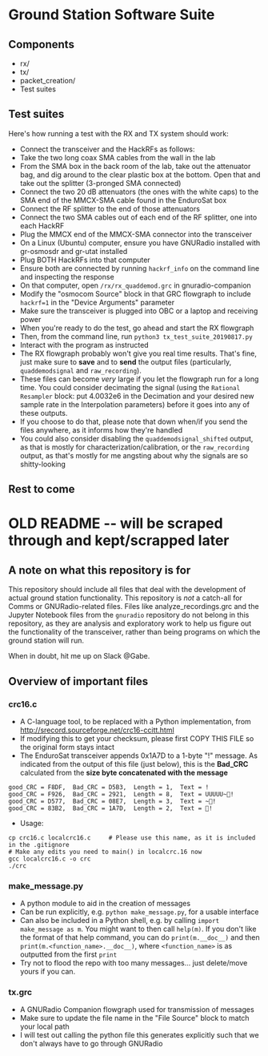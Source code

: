 # Ground Station Software Suite

## Components
* rx/
* tx/
* packet_creation/
* Test suites

## Test suites
Here's how running a test with the RX and TX system should work:

* Connect the transceiver and the HackRFs as follows:
 * Take the two long coax SMA cables from the wall in the lab
 * From the SMA box in the back room of the lab, take out the attenuator bag, and dig around to the clear plastic box at the bottom. Open that and take out the splitter (3-pronged SMA connected)
 * Connect the two 20 dB attenuators (the ones with the white caps) to the SMA end of the MMCX-SMA cable found in the EnduroSat box
 * Connect the RF splitter to the end of those attenuators
 * Connect the two SMA cables out of each end of the RF splitter, one into each HackRF
 * Plug the MMCX end of the MMCX-SMA connector into the transceiver
* On a Linux (Ubuntu) computer, ensure you have GNURadio installed with gr-osmosdr and gr-utat installed
* Plug BOTH HackRFs into that computer
 * Ensure both are connected by running `hackrf_info` on the command line and inspecting the response
* On that computer, open `/rx/rx_quaddemod.grc` in gnuradio-companion
* Modify the "osmocom Source" block in that GRC flowgraph to include `hackrf=1` in the "Device Arguments" parameter
* Make sure the transceiver is plugged into OBC or a laptop and receiving power
* When you're ready to do the test, go ahead and start the RX flowgraph
* Then, from the command line, run `python3 tx_test_suite_20190817.py`
* Interact with the program as instructed
* The RX flowgraph probably won't give you real time results. That's fine, just make sure to **save** and to **send** the output files (particularly, `quaddemodsignal` and `raw_recording`).
 * These files can become _very_ large if you let the flowgraph run for a long time. You could consider decimating the signal (using the `Rational Resampler` block: put 4.0032e6 in the Decimation and your desired new sample rate in the Interpolation parameters) before it goes into any of these outputs. 
 * If you choose to do that, please note that down when/if you send the files anywhere, as it informs how they're handled
 * You could also consider disabling the `quaddemodsignal_shifted` output, as that is mostly for characterization/calibration, or the `raw_recording` output, as that's mostly for me angsting about why the signals are so shitty-looking
 
## Rest to come


# OLD README -- will be scraped through and kept/scrapped later

## A note on what this repository is for
This repository should include all files that deal with the development of actual ground station functionality. This repository is *not* a catch-all for Comms or GNURadio-related files. Files like analyze_recordings.grc and the Jupyter Notebook files from the `gnuradio` repository do not belong in this repository, as they are analysis and exploratory work to help us figure out the functionality of the transceiver, rather than being programs on which the ground station will run.

When in doubt, hit me up on Slack @Gabe.

## Overview of important files
### crc16.c
* A C-language tool, to be replaced with a Python implementation, from http://srecord.sourceforge.net/crc16-ccitt.html
* If modifying this to get your checksum, please first COPY THIS FILE so the original form stays intact
* The EnduroSat transceiver appends 0x1A7D to a 1-byte "!" message. As indicated from the output of this file (just below), this is the **Bad_CRC** calculated from the **size byte concatenated with the message**
```
good_CRC = F8DF,  Bad_CRC = D5B3,  Length = 1,  Text = !
good_CRC = F926,  Bad_CRC = 2921,  Length = 8,  Text = UUUUU~!
good_CRC = D577,  Bad_CRC = 08E7,  Length = 3,  Text = ~!
good_CRC = 83B2,  Bad_CRC = 1A7D,  Length = 2,  Text = !
```
* Usage:
```
cp crc16.c localcrc16.c     # Please use this name, as it is included in the .gitignore
# Make any edits you need to main() in localcrc.16 now
gcc localcrc16.c -o crc
./crc
```

### make_message.py
* A python module to aid in the creation of messages
* Can be run explicitly, e.g. `python make_message.py`, for a usable interface
* Can also be included in a Python shell, e.g. by calling `import make_message as m`. You might want to then call `help(m)`. If you don't like the format of that help command, you can do `print(m.__doc__)` and then `print(m.<function_name>.__doc__)`, where `<function_name>` is as outputted from the first `print`
* Try not to flood the repo with too many messages... just delete/move yours if you can.

### tx.grc
* A GNURadio Companion flowgraph used for transmission of messages
* Make sure to update the file name in the "File Source" block to match your local path
* I will test out calling the python file this generates explicitly such that we don't always have to go through GNURadio
